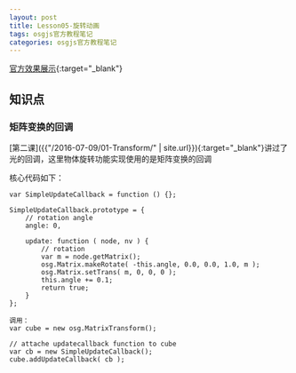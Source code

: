 ```yaml
---
layout: post
title: Lesson05-旋转动画
tags: osgjs官方教程笔记
categories: osgjs官方教程笔记
---
```

[官方效果展示](http://codepen.io/osgjs/pen/uxthp){:target="_blank"}

## 知识点

### 矩阵变换的回调 

[第二课]({{"/2016-07-09/01-Transform/" | site.url}}){:target="_blank"}讲过了光的回调，这里物体旋转功能实现使用的是矩阵变换的回调

核心代码如下：

```
var SimpleUpdateCallback = function () {};

SimpleUpdateCallback.prototype = {
    // rotation angle
    angle: 0,

    update: function ( node, nv ) {
        // rotation
        var m = node.getMatrix();
        osg.Matrix.makeRotate( -this.angle, 0.0, 0.0, 1.0, m );
        osg.Matrix.setTrans( m, 0, 0, 0 );
        this.angle += 0.1;
        return true;
    }
};

调用：
var cube = new osg.MatrixTransform();

// attache updatecallback function to cube
var cb = new SimpleUpdateCallback();
cube.addUpdateCallback( cb );
```

